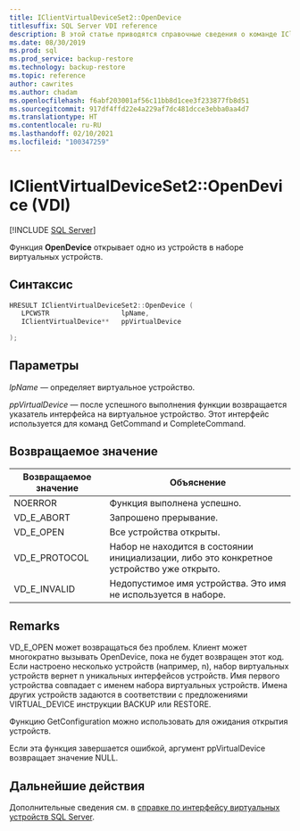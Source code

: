 ```yaml
---
title: IClientVirtualDeviceSet2::OpenDevice
titlesuffix: SQL Server VDI reference
description: В этой статье приводятся справочные сведения о команде IClientVirtualDeviceSet2::OpenDevice.
ms.date: 08/30/2019
ms.prod: sql
ms.prod_service: backup-restore
ms.technology: backup-restore
ms.topic: reference
author: cawrites
ms.author: chadam
ms.openlocfilehash: f6abf203001af56c11bb8d1cee3f233877fb8d51
ms.sourcegitcommit: 917df4ffd22e4a229af7dc481dcce3ebba0aa4d7
ms.translationtype: HT
ms.contentlocale: ru-RU
ms.lasthandoff: 02/10/2021
ms.locfileid: "100347259"
---
```

# <a name="iclientvirtualdeviceset2opendevice-vdi"></a>IClientVirtualDeviceSet2::OpenDevice (VDI)

[!INCLUDE [SQL Server](../../../includes/applies-to-version/sqlserver.md)]

Функция **OpenDevice** открывает одно из устройств в наборе виртуальных устройств.

## <a name="syntax"></a>Синтаксис

```c
HRESULT IClientVirtualDeviceSet2::OpenDevice (
   LPCWSTR                  lpName,
   IClientVirtualDevice**   ppVirtualDevice

);
```

## <a name="parameters"></a>Параметры

*lpName* — определяет виртуальное устройство.

*ppVirtualDevice* — после успешного выполнения функции возвращается указатель интерфейса на виртуальное устройство. Этот интерфейс используется для команд GetCommand и CompleteCommand.

## <a name="return-value"></a>Возвращаемое значение

|Возвращаемое значение | Объяснение |
|---|---|
| NOERROR | Функция выполнена успешно. |
| VD_E_ABORT | Запрошено прерывание. |
| VD_E_OPEN |Все устройства открыты. |
| VD_E_PROTOCOL | Набор не находится в состоянии инициализации, либо это конкретное устройство уже открыто. |
| VD_E_INVALID | Недопустимое имя устройства. Это имя не используется в наборе. |

## <a name="remarks"></a>Remarks

VD_E_OPEN может возвращаться без проблем. Клиент может многократно вызывать OpenDevice, пока не будет возвращен этот код.
Если настроено несколько устройств (например, n), набор виртуальных устройств вернет n уникальных интерфейсов устройств. Имя первого устройства совпадает с именем набора виртуальных устройств. Имена других устройств задаются в соответствии с предложениями VIRTUAL_DEVICE инструкции BACKUP или RESTORE.

Функцию GetConfiguration можно использовать для ожидания открытия устройств.

Если эта функция завершается ошибкой, аргумент ppVirtualDevice возвращает значение NULL.

## <a name="next-steps"></a>Дальнейшие действия

Дополнительные сведения см. в [справке по интерфейсу виртуальных устройств SQL Server](reference-virtual-device-interface.md).